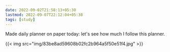 ```yaml
---
date: 2022-09-02T21:58:13+05:30
lastmod: 2022-09-07T22:12:04+05:30
tags: [study]
---
```


Made daily planner on paper today: let's see how much I follow this planner. 

{{< img src="img/83be8ad59608b02fc2b964a5f50e51f4.jpg" >}}
